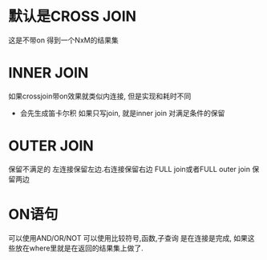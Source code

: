 # 默认是CROSS JOIN
这是不带on
得到一个NxM的结果集
# INNER JOIN
如果crossjoin带on效果就类似内连接, 但是实现和耗时不同
- 会先生成笛卡尔积
如果只写join, 就是inner join
对满足条件的保留

# OUTER JOIN
保留不满足的
左连接保留左边.右连接保留右边
FULL join或者FULL outer join 保留两边

# ON语句
可以使用AND/OR/NOT
可以使用比较符号,函数,子查询
是在连接是完成, 如果这些放在where里就是在返回的结果集上做了.
